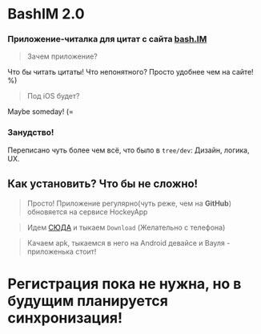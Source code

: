 # BashIM 2.0
### Приложение-читалка для цитат с сайта [bash.IM](https://bash.im)

> Зачем приложение?

Что бы читать цитаты! Что непонятного? Просто удобнее чем на сайте! %)

> Под iOS будет?

Maybe someday! (=

### Занудство!
Переписано чуть более чем всё, что было в `tree/dev`: Дизайн, логика, UX.

## Как установить? Что бы не сложно!
> Просто! Приложение регулярно(чуть реже, чем на **GitHub**) обновяется на сервисе HockeyApp

> Идем [СЮДА](https://rink.hockeyapp.net/apps/8c10b61f81d8462e9797a57bcf1c438d) и тыкаем `Download` (Желательно с телефона)

> Качаем apk, тыкаемся в него на Android девайсе и Вауля - приложенька стоит!

# Регистрация **пока** не нужна, но в будущим планируется синхронизация!
